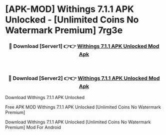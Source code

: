 # [APK-MOD] Withings 7.1.1 APK Unlocked - [Unlimited Coins No Watermark Premium] 7rg3e



<div align="center">
<h3>🔴 Download [Server1] 👉👉 <a href="https://momento.my/?title=Withings_7.1.1_APK_Unlocked">Withings 7.1.1 APK Unlocked Mod Apk</a></h3><br>

<h3>🔴 Download [Server2] 👉👉 <a href="https://momento.my/?title=Withings_7.1.1_APK_Unlocked">Withings 7.1.1 APK Unlocked Mod Apk</a></h3>
</div>



Download Withings 7.1.1 APK Unlocked 

Free APK MOD Withings 7.1.1 APK Unlocked [Unlimited Coins No Watermark Premium]

Download Withings 7.1.1 APK Unlocked [Unlimited Coins No Watermark Premium] Mod For Android
